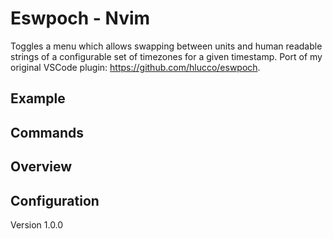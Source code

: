 # Eswpoch - Nvim

Toggles a menu which allows swapping between units and human readable strings of a configurable set of timezones
for a given timestamp. Port of my original VSCode plugin: https://github.com/hlucco/eswpoch.

## Example

## Commands

## Overview

## Configuration

Version 1.0.0

